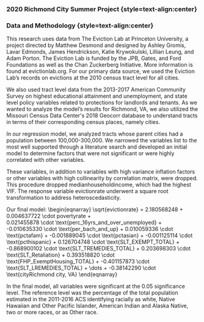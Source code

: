 ### 2020 Richmond City Summer Project {style=text-align:center}
### Data and Methodology {style=text-align:center}

This research uses data from The Eviction Lab at Princeton University, a project directed by Matthew Desmond and designed by Ashley Gromis, Lavar Edmonds, James Hendrickson, Katie Krywokulski, Lillian Leung, and Adam Porton. The Eviction Lab is funded by the JPB, Gates, and Ford Foundations as well as the Chan Zuckerberg Initiative. More information is found at evictionlab.org. For our primary data source, we used the Eviction Lab’s records on evictions at the 2010 census tract level for all cities.

We also used tract level data from the 2013-2017 American Community Survey on highest educational attainment and unemployment, and state level policy variables related to protections for landlords and tenants. As we wanted to analyze the model’s results for Richmond, VA, we also utilized the Missouri Census Data Center's 2018 Geocorr database to understand tracts in terms of their corresponding census places, namely cities.

In our regression model, we analyzed tracts whose parent cities had a population between 100,000-300,000. We narrowed the variables list to the most well supported through a literature search and developed an initial model to determine factors that were not significant or were highly correlated with other variables. 

These variables, in addition to variables with high variance inflation factors or other variables with high collinearity by correlation matrix, were dropped. This procedure dropped medianhouseholdincome, which had the highest VIF. The response variable evictionrate underwent a square root transformation to address heteroscedasticity.

Our final model: 
\begin{eqnarray}
\sqrt{evictionrate} = 2.180568248 +
0.004637722 \cdot povertyrate +        
0.021455878 \cdot \text{perc_16yrs_and_over_unemployed} +  
-0.010635330 \cdot \text{per_bach_and_up} +
 0.010059336 \cdot \text{pctafam} +
 -0.001889045 \cdot \text{pctasian} +
 -0.001125114  \cdot \text{pcthispanic} +
 0.126704748 \cdot  \text{SLT_EXEMPT_TOTAL} +
 -0.868900102 \cdot \text{SLT_TREMEDIES_TOTAL} +
 0.203698303 \cdot \text{SLT_Retaliation} +
 0.393518820 \cdot \text{FHP_ExemptHousing_TOTAL} +
 -0.401157873 \cdot \text{SLT_LREMEDIES_TOTAL} +
 \dots + -0.38142290 \cdot \text{cityRichmond city, VA} 
\end{eqnarray}

In the final model, all variables were significant at the 0.05 significance level. The reference level was the percentage of the total population estimated in the 2011-2016 ACS identifying racially as white, Native Hawaiian and Other Pacific Islander, American Indian and Alaska Native, two or more races, or as Other race.
